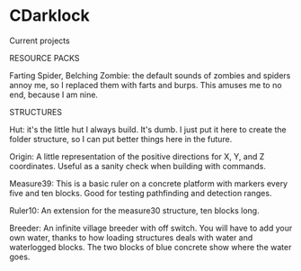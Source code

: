 # CDarklock

Current projects

RESOURCE PACKS

Farting Spider, Belching Zombie: the default sounds of zombies
and spiders annoy me, so I replaced them with farts and burps.
This amuses me to no end, because I am nine.

STRUCTURES

Hut: it's the little hut I always build. It's dumb. I just put
it here to create the folder structure, so I can put better things
here in the future.

Origin: A little representation of the positive directions for X, Y,
and Z coordinates. Useful as a sanity check when building with 
commands.

Measure39: This is a basic ruler on a concrete platform with markers
every five and ten blocks. Good for testing pathfinding and detection
ranges.

Ruler10: An extension for the measure30 structure, ten blocks long.

Breeder: An infinite village breeder with off switch. You will have to
add your own water, thanks to how loading structures deals with water
and waterlogged blocks. The two blocks of blue concrete show where the
water goes.
